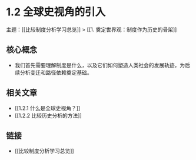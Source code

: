 # 1.2 全球史视角的引入

主题：[[比较制度分析学习总览]] > [[1. 奠定世界观：制度作为历史的骨架]]

## 核心概念

- 我们首先需要理解制度是什么，以及它们如何塑造人类社会的发展轨迹，为后续分析变迁和路径依赖奠定基础。

## 相关文章

- [[1.2.1 什么是全球史视角？]]
- [[1.2.2 比较历史分析的方法]]

## 链接

- [[比较制度分析学习总览]]
